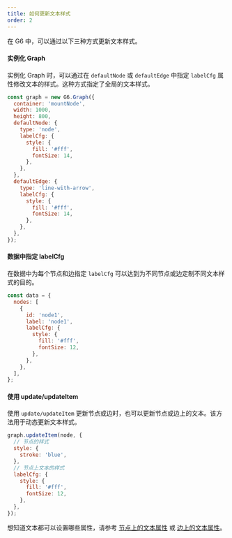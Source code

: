 ```yaml
---
title: 如何更新文本样式
order: 2
---
```


在 G6 中，可以通过以下三种方式更新文本样式。

#### 实例化 Graph

实例化 Graph 时，可以通过在 `defaultNode` 或 `defaultEdge` 中指定 `labelCfg` 属性修改文本的样式。这种方式指定了全局的文本样式。

```javascript
const graph = new G6.Graph({
  container: 'mountNode',
  width: 1000,
  height: 800,
  defaultNode: {
    type: 'node',
    labelCfg: {
      style: {
        fill: '#fff',
        fontSize: 14,
      },
    },
  },
  defaultEdge: {
    type: 'line-with-arrow',
    labelCfg: {
      style: {
        fill: '#fff',
        fontSize: 14,
      },
    },
  },
});
```

#### 数据中指定 labelCfg

在数据中为每个节点和边指定 `labelCfg` 可以达到为不同节点或边定制不同文本样式的目的。

```javascript
const data = {
  nodes: [
    {
      id: 'node1',
      label: 'node1',
      labelCfg: {
        style: {
          fill: '#fff',
          fontSize: 12,
        },
      },
    },
  ],
};
```

#### 使用 update/updateItem

使用 `update/updateItem` 更新节点或边时，也可以更新节点或边上的文本。该方法用于动态更新文本样式。

```javascript
graph.updateItem(node, {
  // 节点的样式
  style: {
    stroke: 'blue',
  },
  // 节点上文本的样式
  labelCfg: {
    style: {
      fill: '#fff',
      fontSize: 12,
    },
  },
});
```

想知道文本都可以设置哪些属性，请参考 [节点上的文本属性](/zh/docs/manual/middle/elements/nodes/defaultNode/#标签文本-label-及其配置-labelcfg) 或 [边上的文本属性](/zh/docs/manual/middle/elements/edges/defaultEdge/#标签文本-label-及其配置-labelcfg)。
